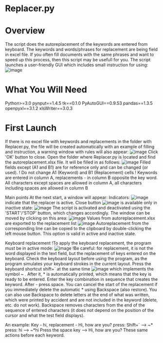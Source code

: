 # Replacer.py
# Overview
The script does the autoreplacement of the keywords are entered from keyboard. The keywords and words/phrases for replacement are being field in excel file. If you often fill documents with the same phrases and want to speed up this process, then this script may be usefull for you. The script launches a user-friendly GUI which includes small instruction for using:
![image](https://github.com/ViYarem/autoreplacer/assets/68001529/73077dfb-5b16-4814-8f20-85576d112613)

# What You Will Need
Python>=3.0
pynput==1.4.5
tk==0.1.0
PyAutoGUI==0.9.53
pandas==1.3.5
openpyxl==3.1.2
xlsWriter==3.0.3

# First Launch
If there is no excel file with keywords and replacements in the folder with Replacer.py, the file will be created automatically with an example of filling and instruction, a warning window with rules will also appear:
![image](https://github.com/ViYarem/autoreplacer/assets/68001529/a5725aa4-6349-44c8-8fc6-17cc4dee23b7)
Click 'OK' button to close.
Open the folder where Replacer.py is located and find the autoreplacement.xlsx file. It will be filled in as follows:
![image](https://github.com/ViYarem/autoreplacer/assets/68001529/f31ed1cd-dce2-4649-ad3d-8901de33d377)
Filled fields except (A1 and B1) are for reference only and can be changed (or used).
! Do not change A1 (Keyword) and B1 (Replacement) cells
! Keywords are entered in column A, replacements - in column B opposite the key word. All characters except spaces are allowed in column A, all characters including spaces are allowed in column B

Main points
At the next start, a window will appear:
Indicators: ![image](https://github.com/ViYarem/autoreplacer/assets/68001529/2df46063-3d1d-4fea-a197-b46265fe884c) indicate that the replacer is active.
Close button ![image](https://github.com/ViYarem/autoreplacer/assets/68001529/76a24f8f-cad8-492a-9d35-1731ee47e57a) is available only in inactive state: ![image](https://github.com/ViYarem/autoreplacer/assets/68001529/da461802-1585-4e42-8149-60ea29da8a08)
The script is activated and deactivated using the 'START'/'STOP' button, which changes accordingly.
The window can be moved by clicking on this area: ![image](https://github.com/ViYarem/autoreplacer/assets/68001529/7a5cec10-232b-4e96-925b-17bfb659f8ad) 
Values from autoreplacement.xlsx are exported to the replacement list ![image](https://github.com/ViYarem/autoreplacer/assets/68001529/9a8d46ff-67fe-4310-9092-b1eed8e93c9b)
Autoreplacement from the corresponding line can be copied to the clipboard by double-clicking the left mouse button. This option is valid in active and inactive state. 

Keyboard replacement
!To apply the keyboard replacement, the program must be in active mode: ![image](https://github.com/ViYarem/autoreplacer/assets/68001529/271fd480-0604-4bb0-b552-25fba688cd3f)
!Be careful: for replacement, it is not the word displayed in the text field, but the replacement of keys entered on the keyboard. Check the keyboard layout before using the program, as the program simulates your keyboard strokes in the current layout.
Press the keyboard shortcut shift+` at the same time ![image](https://github.com/ViYarem/autoreplacer/assets/68001529/f57c5e56-f023-491c-bfa5-17098470030b) which implements the symbol ~ . After it, * is automatically printed, which means that the key is ready to be entered. 
Enter the key combination in sequence that creates the keyword. 
After - press space.
You can cancel the start of the replacement if you immediately delete the automatic * using Backspace (also restore). You can also use Backspace to delete letters at the end of what was written, which were printed by accident and are not included in the keyword (delete, etc. do not work). 
Backspace removes characters from the end of the sequence of entered characters (it does not depend on the position of the cursor and what the test field displays).

An example:
Key - hi, replacement - Hi, how are you?
press: Shift+` --> ~*
press: hi -->  ~*hi
Press the space key --> Hi, how are you?
These same actions before each keyword.


